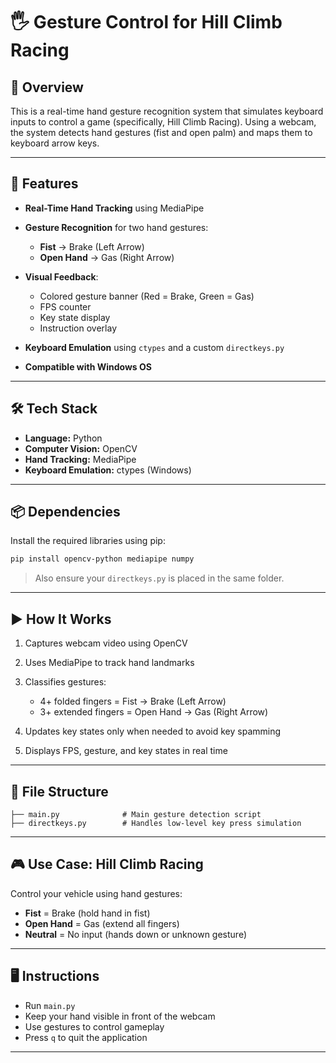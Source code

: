 # 🖐️ Gesture Control for Hill Climb Racing

## 📌 Overview

This is a real-time hand gesture recognition system that simulates keyboard inputs to control a game (specifically, Hill Climb Racing). Using a webcam, the system detects hand gestures (fist and open palm) and maps them to keyboard arrow keys.

---

## 🚀 Features

* **Real-Time Hand Tracking** using MediaPipe
* **Gesture Recognition** for two hand gestures:

  * **Fist** → Brake (Left Arrow)
  * **Open Hand** → Gas (Right Arrow)
* **Visual Feedback**:

  * Colored gesture banner (Red = Brake, Green = Gas)
  * FPS counter
  * Key state display
  * Instruction overlay
* **Keyboard Emulation** using `ctypes` and a custom `directkeys.py`
* **Compatible with Windows OS**

---

## 🛠️ Tech Stack

* **Language:** Python
* **Computer Vision:** OpenCV
* **Hand Tracking:** MediaPipe
* **Keyboard Emulation:** ctypes (Windows)

---

## 📦 Dependencies

Install the required libraries using pip:

```bash
pip install opencv-python mediapipe numpy
```

> Also ensure your `directkeys.py` is placed in the same folder.

---

## ▶️ How It Works

1. Captures webcam video using OpenCV
2. Uses MediaPipe to track hand landmarks
3. Classifies gestures:

   * 4+ folded fingers = Fist → Brake (Left Arrow)
   * 3+ extended fingers = Open Hand → Gas (Right Arrow)
4. Updates key states only when needed to avoid key spamming
5. Displays FPS, gesture, and key states in real time

---

## 📂 File Structure

```
├── main.py              # Main gesture detection script
├── directkeys.py        # Handles low-level key press simulation
```

---

## 🎮 Use Case: Hill Climb Racing

Control your vehicle using hand gestures:

* **Fist** = Brake (hold hand in fist)
* **Open Hand** = Gas (extend all fingers)
* **Neutral** = No input (hands down or unknown gesture)

---

## 🖥️ Instructions

* Run `main.py`
* Keep your hand visible in front of the webcam
* Use gestures to control gameplay
* Press `q` to quit the application

---


